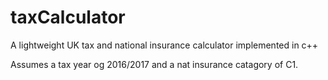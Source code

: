 # taxCalculator
A lightweight UK tax and national insurance calculator implemented in c++

Assumes a tax year og 2016/2017 and a nat insurance catagory of C1.
